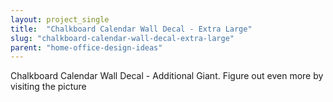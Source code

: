 ```yaml
---
layout: project_single
title:  "Chalkboard Calendar Wall Decal - Extra Large"
slug: "chalkboard-calendar-wall-decal-extra-large"
parent: "home-office-design-ideas"
---
```

Chalkboard Calendar Wall Decal - Additional Giant.  Figure out even more by visiting the picture